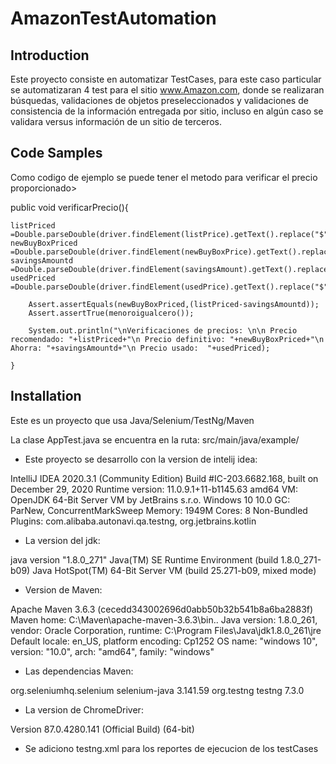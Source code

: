 # AmazonTestAutomation

## Introduction

Este proyecto consiste en automatizar TestCases, para este caso particular se automatizaran 4 test para el sitio www.Amazon.com, donde se realizaran búsquedas, validaciones de objetos preseleccionados y validaciones de consistencia de la información entregada por sitio, incluso en algún caso se validara versus información de un sitio de terceros.

## Code Samples

Como codigo de ejemplo se puede tener el metodo para verificar el precio proporcionado>

public void verificarPrecio(){

    listPriced =Double.parseDouble(driver.findElement(listPrice).getText().replace("$",""));
    newBuyBoxPriced =Double.parseDouble(driver.findElement(newBuyBoxPrice).getText().replace("$",""));
    savingsAmountd =Double.parseDouble(driver.findElement(savingsAmount).getText().replace("$",""));
    usedPriced =Double.parseDouble(driver.findElement(usedPrice).getText().replace("$",""));

        Assert.assertEquals(newBuyBoxPriced,(listPriced-savingsAmountd));
        Assert.assertTrue(menoroigualcero());

        System.out.println("\nVerificaciones de precios: \n\n Precio recomendado: "+listPriced+"\n Precio definitivo: "+newBuyBoxPriced+"\n Ahorra: "+savingsAmountd+"\n Precio usado:  "+usedPriced);

    }

## Installation

Este es un proyecto que usa Java/Selenium/TestNg/Maven

La clase AppTest.java se encuentra en la ruta: src/main/java/example/


- Este proyecto se desarrollo con la version de intelij idea:

IntelliJ IDEA 2020.3.1 (Community Edition)
Build #IC-203.6682.168, built on December 29, 2020
Runtime version: 11.0.9.1+11-b1145.63 amd64
VM: OpenJDK 64-Bit Server VM by JetBrains s.r.o.
Windows 10 10.0
GC: ParNew, ConcurrentMarkSweep
Memory: 1949M
Cores: 8
Non-Bundled Plugins: com.alibaba.autonavi.qa.testng, org.jetbrains.kotlin

- La version del jdk:

java version "1.8.0_271"
Java(TM) SE Runtime Environment (build 1.8.0_271-b09)
Java HotSpot(TM) 64-Bit Server VM (build 25.271-b09, mixed mode)

- Version de Maven:

Apache Maven 3.6.3 (cecedd343002696d0abb50b32b541b8a6ba2883f)
Maven home: C:\Maven\apache-maven-3.6.3\bin\..
Java version: 1.8.0_261, vendor: Oracle Corporation, runtime: C:\Program Files\Java\jdk1.8.0_261\jre
Default locale: en_US, platform encoding: Cp1252
OS name: "windows 10", version: "10.0", arch: "amd64", family: "windows"

- Las dependencias Maven:

<dependencies>
        <dependency>
            <groupId>org.seleniumhq.selenium</groupId>
            <artifactId>selenium-java</artifactId>
            <version>3.141.59</version>
        </dependency>
        <dependency>
            <groupId>org.testng</groupId>
            <artifactId>testng</artifactId>
            <version>7.3.0</version>
        </dependency>


- La version de ChromeDriver:

Version 87.0.4280.141 (Official Build) (64-bit)

- Se adiciono testng.xml para los reportes de ejecucion de los testCases


